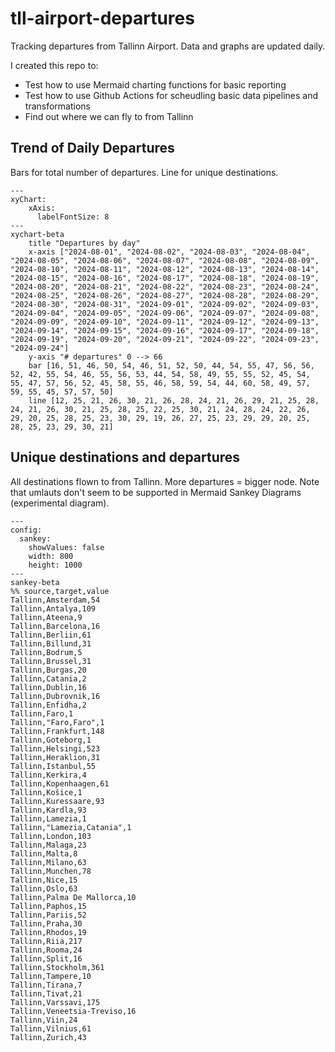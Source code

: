 # tll-airport-departures

Tracking departures from Tallinn Airport. Data and graphs are updated daily.

I created this repo to:
- Test how to use Mermaid charting functions for basic reporting
- Test how to use Github Actions for scheudling basic data pipelines and transformations
- Find out where we can fly to from Tallinn

## Trend of Daily Departures

Bars for total number of departures. Line for unique destinations.

```mermaid
---
xyChart:
    xAxis:
      labelFontSize: 8
---
xychart-beta
    title "Departures by day"
    x-axis ["2024-08-01", "2024-08-02", "2024-08-03", "2024-08-04", "2024-08-05", "2024-08-06", "2024-08-07", "2024-08-08", "2024-08-09", "2024-08-10", "2024-08-11", "2024-08-12", "2024-08-13", "2024-08-14", "2024-08-15", "2024-08-16", "2024-08-17", "2024-08-18", "2024-08-19", "2024-08-20", "2024-08-21", "2024-08-22", "2024-08-23", "2024-08-24", "2024-08-25", "2024-08-26", "2024-08-27", "2024-08-28", "2024-08-29", "2024-08-30", "2024-08-31", "2024-09-01", "2024-09-02", "2024-09-03", "2024-09-04", "2024-09-05", "2024-09-06", "2024-09-07", "2024-09-08", "2024-09-09", "2024-09-10", "2024-09-11", "2024-09-12", "2024-09-13", "2024-09-14", "2024-09-15", "2024-09-16", "2024-09-17", "2024-09-18", "2024-09-19", "2024-09-20", "2024-09-21", "2024-09-22", "2024-09-23", "2024-09-24"]
    y-axis "# departures" 0 --> 66
    bar [16, 51, 46, 50, 54, 46, 51, 52, 50, 44, 54, 55, 47, 56, 56, 52, 42, 55, 54, 46, 55, 56, 53, 44, 54, 58, 49, 55, 55, 52, 45, 54, 55, 47, 57, 56, 52, 45, 58, 55, 46, 58, 59, 54, 44, 60, 58, 49, 57, 59, 55, 45, 57, 57, 50]
    line [12, 25, 21, 26, 30, 21, 26, 28, 24, 21, 26, 29, 21, 25, 28, 24, 21, 26, 30, 21, 25, 28, 25, 22, 25, 30, 21, 24, 28, 24, 22, 26, 29, 20, 25, 28, 25, 23, 30, 29, 19, 26, 27, 25, 23, 29, 29, 20, 25, 28, 25, 23, 29, 30, 21]
```


## Unique destinations and departures

All destinations flown to from Tallinn. More departures = bigger node.
Note that umlauts don't seem to be supported in Mermaid Sankey Diagrams (experimental diagram).

```mermaid
---
config:
  sankey:
    showValues: false
    width: 800
    height: 1000
---
sankey-beta
%% source,target,value
Tallinn,Amsterdam,54
Tallinn,Antalya,109
Tallinn,Ateena,9
Tallinn,Barcelona,16
Tallinn,Berliin,61
Tallinn,Billund,31
Tallinn,Bodrum,5
Tallinn,Brussel,31
Tallinn,Burgas,20
Tallinn,Catania,2
Tallinn,Dublin,16
Tallinn,Dubrovnik,16
Tallinn,Enfidha,2
Tallinn,Faro,1
Tallinn,"Faro,Faro",1
Tallinn,Frankfurt,148
Tallinn,Goteborg,1
Tallinn,Helsingi,523
Tallinn,Heraklion,31
Tallinn,Istanbul,55
Tallinn,Kerkira,4
Tallinn,Kopenhaagen,61
Tallinn,Košice,1
Tallinn,Kuressaare,93
Tallinn,Kardla,93
Tallinn,Lamezia,1
Tallinn,"Lamezia,Catania",1
Tallinn,London,103
Tallinn,Malaga,23
Tallinn,Malta,8
Tallinn,Milano,63
Tallinn,Munchen,78
Tallinn,Nice,15
Tallinn,Oslo,63
Tallinn,Palma De Mallorca,10
Tallinn,Paphos,15
Tallinn,Pariis,52
Tallinn,Praha,30
Tallinn,Rhodos,19
Tallinn,Riia,217
Tallinn,Rooma,24
Tallinn,Split,16
Tallinn,Stockholm,361
Tallinn,Tampere,10
Tallinn,Tirana,7
Tallinn,Tivat,21
Tallinn,Varssavi,175
Tallinn,Veneetsia-Treviso,16
Tallinn,Viin,24
Tallinn,Vilnius,61
Tallinn,Zurich,43


```
